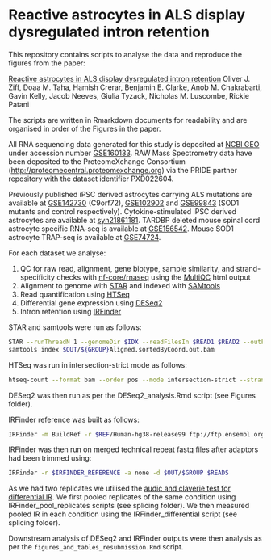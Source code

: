 # Reactive astrocytes in ALS display dysregulated intron retention

This repository contains scripts to analyse the data and reproduce the figures from the paper:

[Reactive astrocytes in ALS display dysregulated intron retention](biorxiv)
Oliver J. Ziff, Doaa M. Taha, Hamish Crerar, Benjamin E. Clarke, Anob M. Chakrabarti, Gavin Kelly, Jacob Neeves, Giulia Tyzack, Nicholas M. Luscombe, Rickie Patani

The scripts are written in Rmarkdown documents for readability and are organised in order of the Figures in the paper.

All RNA sequencing data generated for this study is deposited at [NCBI GEO](https://www.ncbi.nlm.nih.gov/geo/query/acc.cgi) under accession number [GSE160133](https://www.ncbi.nlm.nih.gov/geo/query/acc.cgi?acc=GSE160133). RAW Mass Spectrometry data have been deposited to the ProteomeXchange Consortium (http://proteomecentral.proteomexchange.org) via the PRIDE partner repository with the dataset identifier PXD022604. 

Previously published iPSC derived astrocytes carrying ALS mutations are available at [GSE142730](https://www.ncbi.nlm.nih.gov/geo/query/acc.cgi?acc=GSE142730) (C9orf72), [GSE102902](https://www.ncbi.nlm.nih.gov/geo/query/acc.cgi?acc=GSE102902) and [GSE99843](https://www.ncbi.nlm.nih.gov/geo/query/acc.cgi?acc=GSE99843) (SOD1 mutants and control respectively). Cytokine-stimulated iPSC derived astrocytes are available at [syn21861181](https://www.synapse.org/#!Synapse:syn21861181). TARDBP deleted mouse spinal cord astrocyte specific RNA-seq is available at [GSE156542](https://www.ncbi.nlm.nih.gov/geo/query/acc.cgi?acc=GSE156542). Mouse SOD1 astrocyte TRAP-seq is available at [GSE74724](https://www.ncbi.nlm.nih.gov/geo/query/acc.cgi?acc=GSE74724).

For each dataset we analyse:
1. QC for raw read, alignment, gene biotype, sample similarity, and strand-specificity checks with [nf-core/rnaseq](https://github.com/nf-core/rnaseq) using the [MultiQC](https://multiqc.info/) html output
2. Alignment to genome with [STAR](https://github.com/alexdobin/STAR) and indexed with [SAMtools](https://sourceforge.net/projects/samtools/files/samtools/)
3. Read quantification using [HTSeq](https://htseq.readthedocs.io/en/master/)
4. Differential gene expression using [DESeq2](https://bioconductor.org/packages/release/bioc/html/DESeq2.html)
5. Intron retention using [IRFinder](https://github.com/williamritchie/IRFinder)

STAR and samtools were run as follows:
```bash
STAR --runThreadN 1 --genomeDir $IDX --readFilesIn $READ1 $READ2 --outFileNamePrefix $OUT/${GROUP} --outFilterMultimapNmax 1 --outSAMtype BAM SortedByCoordinate --outReadsUnmapped Fastx --twopassMode Basic --outSAMstrandField intronMotif
samtools index $OUT/${GROUP}Aligned.sortedByCoord.out.bam
```

HTSeq was run in intersection-strict mode as follows:
```bash
htseq-count --format bam --order pos --mode intersection-strict --stranded reverse --minaqual 1 --type exon --idattr gene_id $FILE $GTF > $OUT/${SAMPLE}.tab
```

DESeq2 was then run as per the DESeq2_analysis.Rmd script (see Figures folder).

IRFinder reference was built as follows:
```bash
IRFinder -m BuildRef -r $REF/Human-hg38-release99 ftp://ftp.ensembl.org/pub/release-99/gtf/homo_sapiens/Homo_sapiens.GRCh38.99.gtf.gz
```

IRFinder was then run on merged technical repeat fastq files after adaptors had been trimmed using:

```bash
IRFinder -r $IRFINDER_REFERENCE -a none -d $OUT/$GROUP $READS
```

As we had two replicates we utilised the [audic and claverie test for differential IR](https://github.com/williamritchie/IRFinder/wiki/Small-Amounts-of-Replicates-via-Audic-and-Claverie-Test). We first pooled replicates of the same condition using IRFinder_pool_replicates scripts (see splicing folder). We then measured pooled IR in each condition using the IRFinder_differential script (see splicing folder).

Downstream analysis of DESeq2 and IRFinder outputs were then analysis as per the `figures_and_tables_resubmission.Rmd` script.

